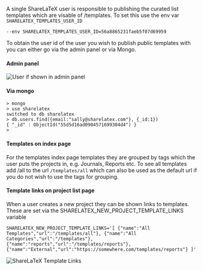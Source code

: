 A single ShareLaTeX user is responsible to publishing the curated list templates which are visable of /templates. To set this use the env var `SHARELATEX_TEMPLATES_USER_ID`

`--env SHARELATEX_TEMPLATES_USER_ID=56a8865231faeb5f07d69959`

To obtain the user id of the user you wish to publish public templates with you can either go via the admin panel or via Mongo.

#### Admin panel
![User if shown in admin panel](https://raw.githubusercontent.com/wiki/sharelatex/sharelatex/user_id_in_admin_panel.png)


#### Via mongo
```
> mongo
> use sharelatex
switched to db sharelatex
> db.users.find({email:"sally@sharelatex.com"}, {_id:1})
{ "_id" : ObjectId("55d5d16ad0904571699304d4") }
>
```

#### Templates on index page
For the templates index page templates they are grouped by tags which the user puts the projects in, e.g. Journals, Reports etc. To see all templates add /all to the url `/templates/all` which can also be used as the default url if you do not wish to use the tags for grouping.


#### Template links on project list page
When a user creates a new project they can be shown links to templates. These are set via the  SHARELATEX_NEW_PROJECT_TEMPLATE_LINKS variable

`SHARELATEX_NEW_PROJECT_TEMPLATE_LINKS='[
   {"name":"All Templates","url":"/templates/all"},
   {"name":"All Categories","url":"/templates"},
   {"name":"reports","url":"/templates/reports"},  {"name":"External","url":"https://somewhere.com/templates/reports"}
]'`

![ShareLaTeX Template Links](https://raw.githubusercontent.com/wiki/sharelatex/sharelatex/images/new_project_template_links.png)
